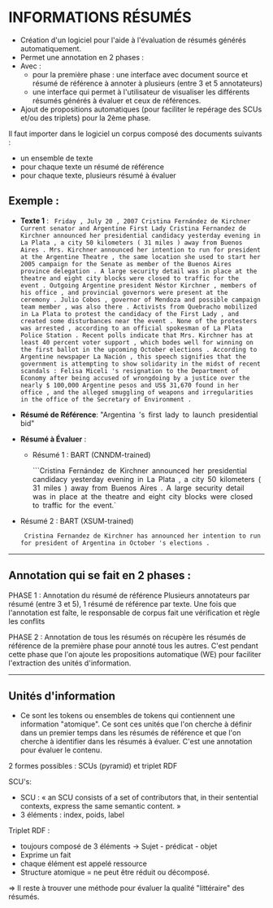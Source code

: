 
# INFORMATIONS RÉSUMÉS 


 - Création d'un logiciel pour l'aide à l'évaluation de résumés générés automatiquement. 
 - Permet une annotation en 2 phases : 
- Avec : 
	- pour la première phase : une interface avec document source et résumé de référence à annoter à plusieurs (entre 3 et 5 annotateurs)
	- une interface qui permet à l'utilisateur de visualiser les différents résumés générés à évaluer et ceux de références. 
- Ajout de propositions automatiques (pour faciliter le repérage des SCUs et/ou des triplets) pour la 2ème phase.

Il faut importer dans le logiciel un corpus composé des documents suivants : 
- un ensemble de texte 
- pour chaque texte un résumé de référence
- pour chaque texte, plusieurs résumé à évaluer 

## Exemple : 

- **Texte 1** : 
``` Friday , July 20 , 2007 Cristina Fernández de Kirchner Current senator and Argentine First Lady Cristina Fernandez de Kirchner announced her presidential candidacy yesterday evening in La Plata , a city 50 kilometers ( 31 miles ) away from Buenos Aires . Mrs. Kirchner announced her intention to run for president at the Argentine Theatre , the same location she used to start her 2005 campaign for the Senate as member of the Buenos Aires province delegation . A large security detail was in place at the theatre and eight city blocks were closed to traffic for the event . Outgoing Argentine president Néstor Kirchner , members of his office , and provincial governors were present at the ceremony . Julio Cobos , governor of Mendoza and possible campaign team member , was also there . Activists from Quebracho mobilized in La Plata to protest the candidacy of the First Lady , and created some disturbances near the event . None of the protesters was arrested , according to an official spokesman of La Plata Police Station . Recent polls indicate that Mrs. Kirchner has at least 40 percent voter support , which bodes well for winning on the first ballot in the upcoming October elections . According to Argentine newspaper La Nación , this speech signifies that the government is attempting to show solidarity in the midst of recent scandals : Felisa Miceli 's resignation to the Department of Economy after being accused of wrongdoing by a justice over the nearly $ 100,000 Argentine pesos and US$ 31,670 found in her office , and the alleged smuggling of weapons and irregularities in the office of the Secretary of Environment .```

- **Résumé de Référence**: "Argentina 's first lady to launch presidential bid"
- **Résumé à Évaluer** :
 
  - Résumé 1 : BART (CNNDM-trained)

	```Cristina Fernández de Kirchner announced her presidential candidacy yesterday evening in La Plata , a city 50 kilometers ( 31 miles ) away from Buenos Aires . A large security detail was in place at the theatre and eight city blocks were closed to traffic for the event.`

- Résumé 2 : BART (XSUM-trained)

	``` Cristina Fernandez de Kirchner has announced her intention to run for president of Argentina in October 's elections .```


____ 

## Annotation qui se fait en 2 phases : 

PHASE 1 : Annotation du résumé de référence 
Plusieurs annotateurs par résumé (entre 3 et 5), 1 résumé de référence par texte. 
Une fois que l'annotation est faîte, le responsable de corpus fait une vérification et règle les conflits 

PHASE 2 : Annotation de tous les résumés 
on récupère les résumés de référence de la première phase pour annoté tous les autres. C'est pendant cette phase que l'on ajoute les propositions automatique (WE) pour faciliter l'extraction des unités d'information. 


_____ 

## Unités d'information 

- Ce sont les tokens ou ensembles de tokens qui contiennent une information "atomique". Ce sont ces unités que l'on cherche à définir dans un premier temps dans les résumés de référence et que l'on cherche à identifier dans les résumés à évaluer. C'est une annotation pour évaluer le contenu. 

2 formes possibles : SCUs (pyramid) et triplet RDF 

SCU's: 
- SCU : « an SCU consists of a set of contributors that, in their sentential contexts, express the same semantic content. »
- 3 éléments : index, poids, label 

Triplet RDF : 
- toujours composé de 3 éléments -> Sujet - prédicat - objet 
- Exprime un fait 
- chaque élément est appelé ressource
- Structure atomique = ne peut être réduit ou décomposé. 

=> Il reste à trouver une méthode pour évaluer la qualité "littéraire" des résumés.



